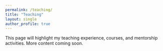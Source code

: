 ```yaml
---
permalink: /teaching/
title: "Teaching"
layout: single
author_profile: true
---
```


<!-- Add your teaching philosophy, courses taught, and mentorship experience here. -->

This page will highlight my teaching experience, courses, and mentorship activities. More content coming soon.

